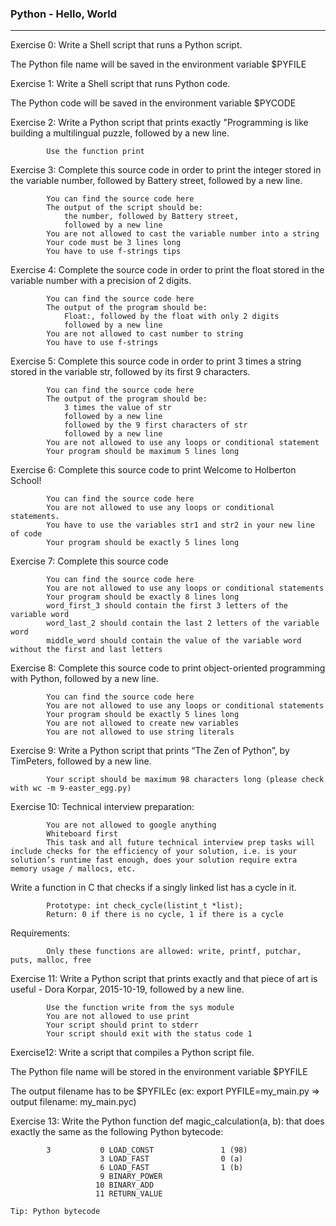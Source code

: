 ### Python - Hello, World
---
Exercise 0: Write a Shell script that runs a Python script.

The Python file name will be saved in the environment variable $PYFILE

Exercise 1: Write a Shell script that runs Python code.

The Python code will be saved in the environment variable $PYCODE

Exercise 2: Write a Python script that prints exactly "Programming is like building a multilingual puzzle, followed by a new line.

            Use the function print

Exercise 3: Complete this source code in order to print the integer stored in the variable number, followed by Battery street, followed by a new line.

            You can find the source code here
            The output of the script should be:
                the number, followed by Battery street,
                followed by a new line
            You are not allowed to cast the variable number into a string
            Your code must be 3 lines long
            You have to use f-strings tips

Exercise 4: Complete the source code in order to print the float stored in the variable number with a precision of 2 digits.

            You can find the source code here
            The output of the program should be:
                Float:, followed by the float with only 2 digits
                followed by a new line
            You are not allowed to cast number to string
            You have to use f-strings

Exercise 5: Complete this source code in order to print 3 times a string stored in the variable str, followed by its first 9 characters.

            You can find the source code here
            The output of the program should be:
                3 times the value of str
                followed by a new line
                followed by the 9 first characters of str
                followed by a new line
            You are not allowed to use any loops or conditional statement
            Your program should be maximum 5 lines long

Exercise 6: Complete this source code to print Welcome to Holberton School!

            You can find the source code here
            You are not allowed to use any loops or conditional statements.
            You have to use the variables str1 and str2 in your new line of code
            Your program should be exactly 5 lines long

Exercise 7: Complete this source code

            You can find the source code here
            You are not allowed to use any loops or conditional statements
            Your program should be exactly 8 lines long
            word_first_3 should contain the first 3 letters of the variable word
            word_last_2 should contain the last 2 letters of the variable word
            middle_word should contain the value of the variable word without the first and last letters

Exercise 8: Complete this source code to print object-oriented programming with Python, followed by a new line.

            You can find the source code here
            You are not allowed to use any loops or conditional statements
            Your program should be exactly 5 lines long
            You are not allowed to create new variables
            You are not allowed to use string literals

Exercise 9: Write a Python script that prints “The Zen of Python”, by TimPeters, followed by a new line.

            Your script should be maximum 98 characters long (please check with wc -m 9-easter_egg.py)

Exercise 10: Technical interview preparation:

            You are not allowed to google anything
            Whiteboard first
            This task and all future technical interview prep tasks will include checks for the efficiency of your solution, i.e. is your                solution’s runtime fast enough, does your solution require extra memory usage / mallocs, etc.
Write a function in C that checks if a singly linked list has a cycle in it.

            Prototype: int check_cycle(listint_t *list);
            Return: 0 if there is no cycle, 1 if there is a cycle
Requirements:

            Only these functions are allowed: write, printf, putchar, puts, malloc, free

Exercise 11: Write a Python script that prints exactly and that piece of art is useful - Dora Korpar, 2015-10-19, followed by a new line.
        
            Use the function write from the sys module
            You are not allowed to use print
            Your script should print to stderr
            Your script should exit with the status code 1

Exercise12: Write a script that compiles a Python script file.

The Python file name will be stored in the environment variable $PYFILE

The output filename has to be $PYFILEc (ex: export PYFILE=my_main.py => output filename: my_main.pyc)

Exercise 13: Write the Python function def magic_calculation(a, b): that does exactly the same as the following Python bytecode:

            3           0 LOAD_CONST               1 (98)
                        3 LOAD_FAST                0 (a)
                        6 LOAD_FAST                1 (b)
                        9 BINARY_POWER
                       10 BINARY_ADD
                       11 RETURN_VALUE

    Tip: Python bytecode
